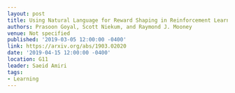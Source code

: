 ```yaml
---
layout: post
title: Using Natural Language for Reward Shaping in Reinforcement Learning
authors: Prasoon Goyal, Scott Niekum, and Raymond J. Mooney
venue: Not specified
published: '2019-03-05 12:00:00 -0400'
link: https://arxiv.org/abs/1903.02020
date: '2019-04-15 12:00:00 -0400'
location: G11
leader: Saeid Amiri
tags:
- Learning
---
```

